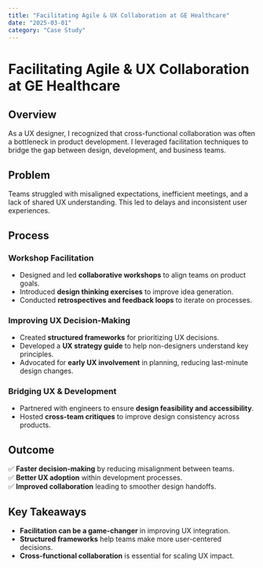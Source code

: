 ```yaml
---
title: "Facilitating Agile & UX Collaboration at GE Healthcare"
date: "2025-03-01"
category: "Case Study"
---
```


# Facilitating Agile & UX Collaboration at GE Healthcare  

## Overview  
As a UX designer, I recognized that cross-functional collaboration was often a bottleneck in product development. I leveraged facilitation techniques to bridge the gap between design, development, and business teams.  

## Problem  
Teams struggled with misaligned expectations, inefficient meetings, and a lack of shared UX understanding. This led to delays and inconsistent user experiences.  

## Process  

### **Workshop Facilitation**  
- Designed and led **collaborative workshops** to align teams on product goals.  
- Introduced **design thinking exercises** to improve idea generation.  
- Conducted **retrospectives and feedback loops** to iterate on processes.  

### **Improving UX Decision-Making**  
- Created **structured frameworks** for prioritizing UX decisions.  
- Developed a **UX strategy guide** to help non-designers understand key principles.  
- Advocated for **early UX involvement** in planning, reducing last-minute design changes.  

### **Bridging UX & Development**  
- Partnered with engineers to ensure **design feasibility and accessibility**.  
- Hosted **cross-team critiques** to improve design consistency across products.  

## Outcome  
✅ **Faster decision-making** by reducing misalignment between teams.  
✅ **Better UX adoption** within development processes.  
✅ **Improved collaboration** leading to smoother design handoffs.  

## Key Takeaways  
- **Facilitation can be a game-changer** in improving UX integration.  
- **Structured frameworks** help teams make more user-centered decisions.  
- **Cross-functional collaboration** is essential for scaling UX impact. 